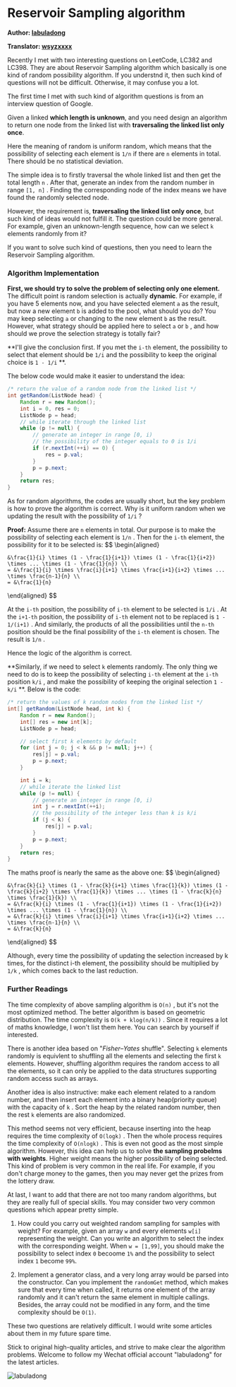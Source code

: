 # Reservoir Sampling algorithm

**Author: [labuladong](https://github.com/labuladong)**

**Translator: [wsyzxxxx](https://github.com/wsyzxxxx)**

Recently I met with two interesting questions on LeetCode, LC382 and LC398. They are about Reservoir Sampling algorithm which basically is one kind of random possibility algorithm. If you understnd it, then such kind of questions will not be difficult. Otherwise, it may confuse you a lot.

The first time I met with such kind of algorithm questions is from an interview question of Google.

Given a linked **which length is unknown**, and you need design an algorithm to return one node from the linked list with **traversaling the linked list only once**.

Here the meaning of random is uniform random, which means that the possibility of selecting each element is `1/n` if there are `n` elements in total. There should be no statistical deviation.

The simple idea is to firstly traversal the whole linked list and then get the total length `n` . After that, generate an index from the random number in range `[1, n]` . Finding the corresponding node of the index means we have found the randomly selected node.

However, the requirement is, **traversaling the linked list only once**, but such kind of ideas would not fulfill it. The question could be more general. For example, given an unknown-length sequence, how can we select `k` elements randomly from it?

If you want to solve such kind of questions, then you need to learn the Reservoir Sampling algorithm.

### Algorithm Implementation

**First, we should try to solve the problem of selecting only one element.** The difficult point is random selection is actually **dynamic**. For example, if you have 5 elements now, and you have selected element `a` as the result, but now a new element `b` is added to the pool, what should you do? You may keep selecting `a` or changing to the new element `b` as the result. However, what strategy should be applied here to select `a` or `b` , and how should we prove the selection strategy is totally fair?

**I'll give the conclusion first. If you met the `i-th` element, the possibility to select that element should be `1/i` and the possibility to keep the original choice is `1 - 1/i` **.

The below code would make it easier to understand the idea:

``` java
/* return the value of a random node from the linked list */
int getRandom(ListNode head) {
    Random r = new Random();
    int i = 0, res = 0;
    ListNode p = head;
    // while iterate through the linked list
    while (p != null) {
        // generate an integer in range [0, i) 
        // the possibility of the integer equals to 0 is 1/i
        if (r.nextInt(++i) == 0) {
            res = p.val;
        }
        p = p.next;
    }
    return res;
}
```

As for random algorithms, the codes are usually short, but the key problem is how to prove the algorithm is correct. Why is it uniform random when we updating the result with the possibility of `1/i` ?

**Proof:** Assume there are `n` elements in total. Our purpose is to make the possibility of selecting each element is `1/n` . Then for the `i-th` element, the possibility for it to be selected is:
$$
\begin{aligned}

    &\frac{1}{i} \times (1 - \frac{1}{i+1}) \times (1 - \frac{1}{i+2}) \times ... \times (1 - \frac{1}{n}) \\
    = &\frac{1}{i} \times \frac{i}{i+1} \times \frac{i+1}{i+2} \times ... \times \frac{n-1}{n} \\
    = &\frac{1}{n}

\end{aligned}
$$

At the `i-th` position, the possibility of `i-th` element to be selected is `1/i` . At the `i+1-th` position, the possibility of `i-th` element not to be replaced is `1 - 1/(i+1)` . And similarly, the products of all the possibilities until the `n-th` position should be the final possibility of the `i-th` element is chosen. The result is `1/n` .

Hence the logic of the algorithm is correct.

**Similarly, if we need to select `k` elements randomly. The only thing we need to do is to keep the possibility of selecting `i-th` element at the `i-th` position `k/i` , and make the possibility of keeping the original selection `1 - k/i` **. Below is the code:

``` java
/* return the values of k random nodes from the linked list */
int[] getRandom(ListNode head, int k) {
    Random r = new Random();
    int[] res = new int[k];
    ListNode p = head;

    // select first k elements by default
    for (int j = 0; j < k && p != null; j++) {
        res[j] = p.val;
        p = p.next;
    }

    int i = k;
    // while iterate the linked list
    while (p != null) {
        // generate an integer in range [0, i) 
        int j = r.nextInt(++i);
        // the possibility of the integer less than k is k/i
        if (j < k) {
            res[j] = p.val;
        }
        p = p.next;
    }
    return res;
}
```

The maths proof is nearly the same as the above one:
$$
\begin{aligned}

    &\frac{k}{i} \times (1 - \frac{k}{i+1} \times \frac{1}{k}) \times (1 - \frac{k}{i+2} \times \frac{1}{k}) \times ... \times (1 - \frac{k}{n} \times \frac{1}{k}) \\
    = &\frac{k}{i} \times (1 - \frac{1}{i+1}) \times (1 - \frac{1}{i+2}) \times ... \times (1 - \frac{1}{n}) \\
    = &\frac{k}{i} \times \frac{i}{i+1} \times \frac{i+1}{i+2} \times ... \times \frac{n-1}{n} \\
    = &\frac{k}{n}

\end{aligned}
$$

Although, every time the possibility of updating the selection increased by k times, for the distinct i-th element, the possibility should be multiplied by `1/k` , which comes back to the last reduction.

### Further Readings

The time complexity of above sampling algorithm is `O(n)` , but it's not the most optimized method. The better algorithm is based on geometric distribution. The time complexity is `O(k + klog(n/k))` . Since it requires a lot of maths knowledge, I won't list them here. You can search by yourself if interested.

There is another idea based on "*Fisher–Yates* shuffle". Selecting `k` elements randomly is equivlent to shuffling all the elements and selecting the first `k` elements. However, shuffling algorithm requires the random access to all the elements, so it can only be applied to the data structures supporting random access such as arrays.

Another idea is also instructive: make each element related to a random number, and then insert each element into a binary heap(priority queue) with the capacity of `k` . Sort the heap by the related random number, then the rest `k` elements are also randomized.

This method seems not very efficient, because inserting into the heap requires the time complexity of `O(logk)` . Then the whole process requires the time complexity of `O(nlogk)` . This is even not good as the most simple algorithm. However, this idea can help us to solve **the sampling probelms with weights**. Higher weight means the higher possibility of being selected. This kind of problem is very common in the real life. For example, if you don't charge money to the games, then you may never get the prizes from the lottery draw.

At last, I want to add that there are not too many random algorithms, but they are really full of special skills. You may consider two very common questions which appear pretty simple.

1. How could you carry out weighted random sampling for samples with weight? For example, given an array `w` and every elements `w[i]` representing the weight. Can you write an algorithm to select the index with the corresponding weight. When `w = [1,99]`, you should make the possibility to select index `0` becoome `1%` and the possibility to select index `1` become `99%`.

2. Implement a generator class, and a very long array would be parsed into the constructor. Can you implement the `randomGet` method, which makes sure that every time when called, it returns one element of the array randomly and it can't return the same element in multiple callings. Besides, the array could not be modified in any form, and the time complexity should be `O(1)`.

These two questions are relatively difficult. I would write some articles about them in my future spare time.

Stick to original high-quality articles, and strive to make clear the algorithm problems. Welcome to follow my Wechat official account "labuladong" for the latest articles.

![labuladong](../pictures/labuladong.jpg)
